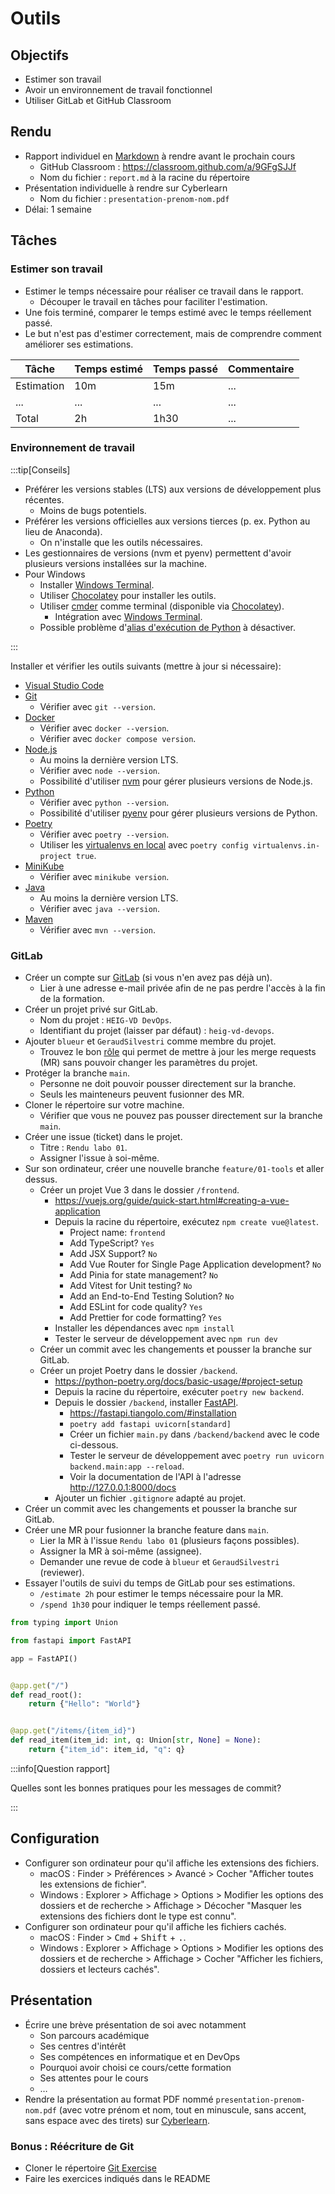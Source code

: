 # Outils

## Objectifs

- Estimer son travail
- Avoir un environnement de travail fonctionnel
- Utiliser GitLab et GitHub Classroom

## Rendu

- Rapport individuel en [Markdown](https://fr.wikipedia.org/wiki/Markdown) à rendre avant le prochain cours
  - GitHub Classroom : https://classroom.github.com/a/9GFgSJJf
  - Nom du fichier : `report.md` à la racine du répertoire
- Présentation individuelle à rendre sur Cyberlearn
  - Nom du fichier : `presentation-prenom-nom.pdf`
- Délai: 1 semaine

## Tâches

### Estimer son travail

- Estimer le temps nécessaire pour réaliser ce travail dans le rapport.
  - Découper le travail en tâches pour faciliter l'estimation.
- Une fois terminé, comparer le temps estimé avec le temps réellement passé.
- Le but n'est pas d'estimer correctement, mais de comprendre comment améliorer ses estimations.

| Tâche      | Temps estimé | Temps passé | Commentaire |
| ---------- | ------------ | ----------- | ----------- |
| Estimation | 10m          | 15m         | ...         |
| ...        | ...          | ...         | ...         |
| Total      | 2h           | 1h30        | ...         |

### Environnement de travail

:::tip[Conseils]

- Préférer les versions stables (LTS) aux versions de développement plus récentes.
  - Moins de bugs potentiels.
- Préférer les versions officielles aux versions tierces (p. ex. Python au lieu de Anaconda).
  - On n'installe que les outils nécessaires.
- Les gestionnaires de versions (nvm et pyenv) permettent d'avoir plusieurs versions installées sur la machine.
- Pour Windows
  - Installer [Windows Terminal](https://apps.microsoft.com/detail/9n0dx20hk701?hl=fr-ch).
  - Utiliser [Chocolatey](https://chocolatey.org/) pour installer les outils.
  - Utiliser [cmder](https://cmder.app/) comme terminal (disponible via [Chocolatey](https://community.chocolatey.org/packages/Cmder)).
    - Intégration avec [Windows Terminal](https://medium.com/talpor/windows-terminal-cmder-%EF%B8%8F-573e6890d143).
  - Possible problème d'[alias d'exécution de Python](https://www.thewindowsclub.com/manage-app-execution-aliases-on-windows-10) à désactiver.

:::

Installer et vérifier les outils suivants (mettre à jour si nécessaire):

- [Visual Studio Code](https://code.visualstudio.com/)
- [Git](https://git-scm.com/)
  - Vérifier avec `git --version`.
- [Docker](https://www.docker.com/)
  - Vérifier avec `docker --version`.
  - Vérifier avec `docker compose version`.
- [Node.js](https://nodejs.org/)
  - Au moins la dernière version LTS.
  - Vérifier avec `node --version`.
  - Possibilité d'utiliser [nvm](https://github.com/nvm-sh/nvm) pour gérer plusieurs versions de Node.js.
- [Python](https://www.python.org/)
  - Vérifier avec `python --version`.
  - Possibilité d'utiliser [pyenv](https://github.com/pyenv/pyenv) pour gérer plusieurs versions de Python.
- [Poetry](https://python-poetry.org/)
  - Vérifier avec `poetry --version`.
  - Utiliser les [virtualenvs en local](https://python-poetry.org/docs/configuration/#virtualenvsin-project) avec `poetry config virtualenvs.in-project true`.
- [MiniKube](https://minikube.sigs.k8s.io/docs/)
  - Vérifier avec `minikube version`.
- [Java](https://adoptium.net/fr/)
  - Au moins la dernière version LTS.
  - Vérifier avec `java --version`.
- [Maven](https://maven.apache.org/)
  - Vérifier avec `mvn --version`.

### GitLab

- Créer un compte sur [GitLab](https://gitlab.com/) (si vous n'en avez pas déjà un).
  - Lier à une adresse e-mail privée afin de ne pas perdre l'accès à la fin de la formation.
- Créer un projet privé sur GitLab.
  - Nom du projet : `HEIG-VD DevOps`.
  - Identifiant du projet (laisser par défaut) : `heig-vd-devops`.
- Ajouter `blueur` et `GeraudSilvestri` comme membre du projet.
  - Trouvez le bon [rôle](https://docs.gitlab.com/ee/user/permissions.html) qui permet de mettre à jour les merge requests (MR) sans pouvoir changer les paramètres du projet.
- Protéger la branche `main`.
  - Personne ne doit pouvoir pousser directement sur la branche.
  - Seuls les mainteneurs peuvent fusionner des MR.
- Cloner le répertoire sur votre machine.
  - Vérifier que vous ne pouvez pas pousser directement sur la branche `main`.
- Créer une issue (ticket) dans le projet.
  - Titre : `Rendu labo 01`.
  - Assigner l'issue à soi-même.
- Sur son ordinateur, créer une nouvelle branche `feature/01-tools` et aller dessus.
  - Créer un projet Vue 3 dans le dossier `/frontend`.
    - https://vuejs.org/guide/quick-start.html#creating-a-vue-application
    - Depuis la racine du répertoire, exécutez `npm create vue@latest`.
      - Project name: `frontend`
      - Add TypeScript? `Yes`
      - Add JSX Support? `No`
      - Add Vue Router for Single Page Application development? `No`
      - Add Pinia for state management? `No`
      - Add Vitest for Unit testing? `No`
      - Add an End-to-End Testing Solution? `No`
      - Add ESLint for code quality? `Yes`
      - Add Prettier for code formatting? `Yes`
    - Installer les dépendances avec `npm install`
    - Tester le serveur de développement avec `npm run dev`
  - Créer un commit avec les changements et pousser la branche sur GitLab.
  - Créer un projet Poetry dans le dossier `/backend`.
    - https://python-poetry.org/docs/basic-usage/#project-setup
    - Depuis la racine du répertoire, exécuter `poetry new backend`.
    - Depuis le dossier `/backend`, installer [FastAPI](https://fastapi.tiangolo.com/).
      - https://fastapi.tiangolo.com/#installation
      - `poetry add fastapi uvicorn[standard]`
      - Créer un fichier `main.py` dans `/backend/backend` avec le code ci-dessous.
      - Tester le serveur de développement avec `poetry run uvicorn backend.main:app --reload`.
      - Voir la documentation de l'API à l'adresse http://127.0.0.1:8000/docs
    - Ajouter un fichier `.gitignore` adapté au projet.
- Créer un commit avec les changements et pousser la branche sur GitLab.
- Créer une MR pour fusionner la branche feature dans `main`.
  - Lier la MR à l'issue `Rendu labo 01` (plusieurs façons possibles).
  - Assigner la MR à soi-même (assignee).
  - Demander une revue de code à `blueur` et `GeraudSilvestri` (reviewer).
- Essayer l'outils de suivi du temps de GitLab pour ses estimations.
  - `/estimate 2h` pour estimer le temps nécessaire pour la MR.
  - `/spend 1h30` pour indiquer le temps réellement passé.

```python title="/backend/backend/main.py" showLineNumbers
from typing import Union

from fastapi import FastAPI

app = FastAPI()


@app.get("/")
def read_root():
    return {"Hello": "World"}


@app.get("/items/{item_id}")
def read_item(item_id: int, q: Union[str, None] = None):
    return {"item_id": item_id, "q": q}
```

:::info[Question rapport]

Quelles sont les bonnes pratiques pour les messages de commit?

:::

## Configuration

- Configurer son ordinateur pour qu'il affiche les extensions des fichiers.
  - macOS : Finder > Préférences > Avancé > Cocher "Afficher toutes les extensions de fichier".
  - Windows : Explorer > Affichage > Options > Modifier les options des dossiers et de recherche > Affichage > Décocher "Masquer les extensions des fichiers dont le type est connu".
- Configurer son ordinateur pour qu'il affiche les fichiers cachés.
  - macOS : Finder > <kbd>Cmd</kbd> + <kbd>Shift</kbd> + <kbd>.</kbd>.
  - Windows : Explorer > Affichage > Options > Modifier les options des dossiers et de recherche > Affichage > Cocher "Afficher les fichiers, dossiers et lecteurs cachés".

## Présentation

- Écrire une brève présentation de soi avec notamment
  - Son parcours académique
  - Ses centres d'intérêt
  - Ses compétences en informatique et en DevOps
  - Pourquoi avoir choisi ce cours/cette formation
  - Ses attentes pour le cours
  - &hellip;
- Rendre la présentation au format PDF nommé `presentation-prenom-nom.pdf` (avec votre prénom et nom, tout en minuscule, sans accent, sans espace avec des tirets) sur [Cyberlearn](https://cyberlearn.hes-so.ch/mod/assign/view.php?id=2361540).

### Bonus : Réécriture de Git

- Cloner le répertoire [Git Exercise](https://github.com/blueur/git-exercises)
- Faire les exercices indiqués dans le README
